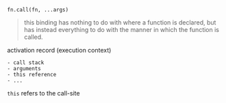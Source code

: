 
```
fn.call(fn, ...args)

```

> this binding has nothing to do with where a function is declared, 
but has instead everything to do with the manner in which the 
function is called.


activation record (execution context)

    - call stack  
    - arguments
    - this reference
    - ...


`this` refers to the call-site
